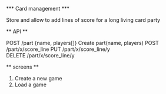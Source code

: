 *** Card management ***

Store and allow to add lines of score for a long living card party

** API **

POST /part {name, players[]} 		Create part(name, players)
POST /part/x/score_line 
PUT /part/x/score_line/y  			
DELETE /part/x/score_line/y 

** screens **
1. Create a new game
2. Load a game
